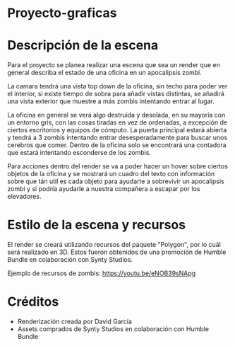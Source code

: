 # Proyecto-graficas

# **Descripción de la escena**
Para el proyecto se planea realizar una escena que sea un render que en general describa el estado de una oficina en un apocalipsis zombi.

La camara tendrá una vista top down de la oficina, sin techo para poder ver el interior, si existe tiempo de sobra para añadir vistas distintas, se añadirá una vista exterior que muestre a más zombis intentando entrar al lugar.

La oficina en general se verá algo destruida y desolada, en su mayoría con un entorno gris, con las cosas tiradas en vez de ordenadas, a excepción de ciertos escritorios y equipos de cómputo. La puerta principal estará abierta y tendrá a 3 zombis intentando entrar desesperadamente para buscar unos cerebros que comer. Dentro de la oficina solo se encontrará una contadora que estará intentando esconderse de los zombis.

Para acciones dentro del render se va a poder hacer un hover sobre ciertos objetos de la oficina y se mostrará un cuadro del texto con información sobre que tán util es cada objeto para ayudarte a sobrevivir un apocalipsis zombi y si podría ayudarle a nuestra compañera a escapar por los elevadores.

# **Estilo de la escena y recursos**
El render se creará utilizando recursos del paquete "Polygon", por lo cuál será realizado en 3D. Estos fueron obtenidos de una promoción de Humble Bundle en colaboración con Synty Studios.

Ejemplo de recursos de zombis: https://youtu.be/eNOB39sNApg

# **Créditos**
 - Renderización  creada por David García
 - Assets comprados de Synty Studios en colaboración con Humble Bundle
